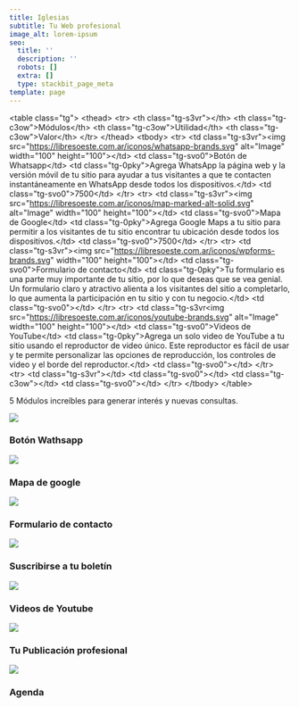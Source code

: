 ```yaml
---
title: Iglesias
subtitle: Tu Web profesional
image_alt: lorem-ipsum
seo:
  title: ''
  description: ''
  robots: []
  extra: []
  type: stackbit_page_meta
template: page
---
```





\<table class="tg">
\<thead>
  \<tr>
    \<th class="tg-s3vr">\</th>
    \<th class="tg-c3ow">Módulos\</th>
    \<th class="tg-c3ow">Utilidad\</th>
    \<th class="tg-c3ow">Valor\</th>
  \</tr>
\</thead>
\<tbody>
  \<tr>
    \<td class="tg-s3vr">\<img src="https://libresoeste.com.ar/iconos/whatsapp-brands.svg" alt="Image" width="100" height="100">\</td>
    \<td class="tg-svo0">Botón de Whatsapp\</td>
    \<td class="tg-0pky">Agrega WhatsApp la página web y la versión móvil de tu sitio para ayudar a tus visitantes a que te contacten instantáneamente en WhatsApp desde todos los dispositivos.\</td>
    \<td class="tg-svo0">7500\</td>
  \</tr>
  \<tr>
    \<td class="tg-s3vr">\<img src="https://libresoeste.com.ar/iconos/map-marked-alt-solid.svg" alt="Image" width="100" height="100">\</td>
    \<td class="tg-svo0">Mapa de Google\</td>
    \<td class="tg-0pky">Agrega Google Maps a tu sitio para permitir a los visitantes de tu sitio encontrar tu ubicación desde todos los dispositivos.\</td>
    \<td class="tg-svo0">7500\</td>
  \</tr>
  \<tr>
    \<td class="tg-s3vr">\<img src="https://libresoeste.com.ar/iconos/wpforms-brands.svg" width="100" height="100">\</td>
    \<td class="tg-svo0">Formulario de contacto\</td>
    \<td class="tg-0pky">Tu formulario es una parte muy importante de tu sitio, por lo que deseas que se vea genial. Un formulario claro y atractivo alienta a los visitantes del sitio a completarlo, lo que aumenta la participación en tu sitio y con tu negocio.\</td>
    \<td class="tg-svo0">\</td>
  \</tr>
  \<tr>
    \<td class="tg-s3vr\<img src="https://libresoeste.com.ar/iconos/youtube-brands.svg" alt="Image" width="100" height="100">\</td>
    \<td class="tg-svo0">Videos de YouTube\</td>
    \<td class="tg-0pky">Agrega un solo video de YouTube a tu sitio usando el reproductor de video único. Este reproductor  es fácil de usar y te permite personalizar las opciones de reproducción, los controles de video y el borde del reproductor.\</td>
    \<td class="tg-svo0">\</td>
  \</tr>
  \<tr>
    \<td class="tg-s3vr">\</td>
    \<td class="tg-svo0">\</td>
    \<td class="tg-c3ow">\</td>
    \<td class="tg-svo0">\</td>
  \</tr>
\</tbody>
\</table>

5 Módulos increíbles para generar interés y nuevas consultas.

![](images/alito-wasap-101864e1.png)

### Botón Wathsapp

![](images/alito-mapa.png)

### Mapa de google

![](images/alito-formu.png)

### Formulario de contacto

![](images/alito-boletin.png)

### Suscribirse a tu boletín

![](images/alito-yt.png)

### Videos de Youtube

![](images/alito-publi.png)

### Tu Publicación profesional

![](images/alito-agenda.png)

### Agenda
